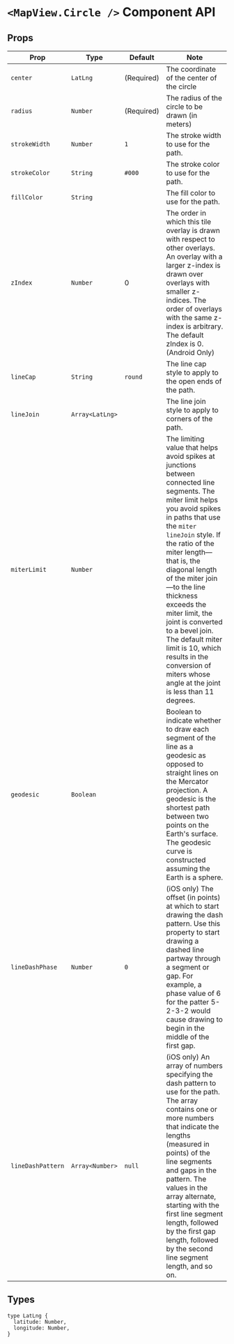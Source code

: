 # `<MapView.Circle />` Component API

## Props

| Prop | Type | Default | Note |
|---|---|---|---|
| `center` | `LatLng` | (Required) | The coordinate of the center of the circle
| `radius` | `Number` | (Required) | The radius of the circle to be drawn (in meters)
| `strokeWidth` | `Number` | `1` | The stroke width to use for the path.
| `strokeColor` | `String` | `#000` | The stroke color to use for the path.
| `fillColor` | `String` |  | The fill color to use for the path.
| `zIndex` | `Number` | 0 | The order in which this tile overlay is drawn with respect to other overlays. An overlay with a larger z-index is drawn over overlays with smaller z-indices. The order of overlays with the same z-index is arbitrary. The default zIndex is 0. (Android Only)
| `lineCap` | `String` | `round` | The line cap style to apply to the open ends of the path.
| `lineJoin` | `Array<LatLng>` |  | The line join style to apply to corners of the path.
| `miterLimit` | `Number` |  | The limiting value that helps avoid spikes at junctions between connected line segments. The miter limit helps you avoid spikes in paths that use the `miter` `lineJoin` style. If the ratio of the miter length—that is, the diagonal length of the miter join—to the line thickness exceeds the miter limit, the joint is converted to a bevel join. The default miter limit is 10, which results in the conversion of miters whose angle at the joint is less than 11 degrees.
| `geodesic` | `Boolean` |  | Boolean to indicate whether to draw each segment of the line as a geodesic as opposed to straight lines on the Mercator projection. A geodesic is the shortest path between two points on the Earth's surface. The geodesic curve is constructed assuming the Earth is a sphere.
| `lineDashPhase` | `Number` | `0` | (iOS only) The offset (in points) at which to start drawing the dash pattern. Use this property to start drawing a dashed line partway through a segment or gap. For example, a phase value of 6 for the patter 5-2-3-2 would cause drawing to begin in the middle of the first gap.
| `lineDashPattern` | `Array<Number>` | `null` | (iOS only) An array of numbers specifying the dash pattern to use for the path. The array contains one or more numbers that indicate the lengths (measured in points) of the  line segments and gaps in the pattern. The values in the array alternate, starting with the first line segment length, followed by the first gap length, followed by the second line segment length, and so on.


## Types

```
type LatLng {
  latitude: Number,
  longitude: Number,
}
```

